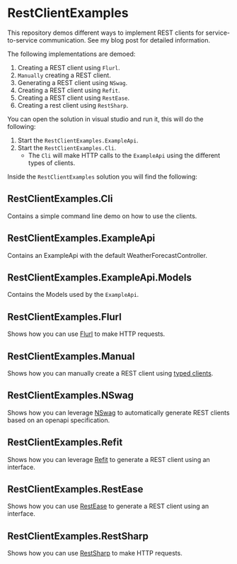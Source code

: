 # RestClientExamples

This repository demos different ways to implement REST clients for service-to-service communication.
See my blog post for detailed information.

The following implementations are demoed:
1. Creating a REST client using `Flurl`.
2. `Manually` creating a REST client.
3. Generating a REST client using `NSwag`.
4. Creating a REST client using `Refit`.
5. Creating a REST client using `RestEase`.
6. Creating a rest client using `RestSharp`.

You can open the solution in visual studio and run it, this will do the following:

1. Start the `RestClientExamples.ExampleApi`.
2. Start the `RestClientExamples.Cli`.
    - The `Cli` will make HTTP calls to the `ExampleApi` using the different types of clients.

Inside the `RestClientExamples` solution you will find the following:

## RestClientExamples.Cli

Contains a simple command line demo on how to use the clients.

## RestClientExamples.ExampleApi

Contains an ExampleApi with the default WeatherForecastController.

## RestClientExamples.ExampleApi.Models

Contains the Models used by the `ExampleApi`.

## RestClientExamples.Flurl

Shows how you can use [Flurl](https://github.com/tmenier/Flurl) to make HTTP requests.

## RestClientExamples.Manual

Shows how you can manually create a REST client using [typed clients](https://learn.microsoft.com/en-us/dotnet/architecture/microservices/implement-resilient-applications/use-httpclientfactory-to-implement-resilient-http-requests#how-to-use-typed-clients-with-ihttpclientfactory).

## RestClientExamples.NSwag

Shows how you can leverage [NSwag](https://github.com/RicoSuter/NSwag) to automatically generate REST clients based on an openapi specification.

## RestClientExamples.Refit

Shows how you can leverage [Refit](https://github.com/reactiveui/refit) to generate a REST client using an interface.

## RestClientExamples.RestEase

Shows how you can use [RestEase](https://github.com/canton7/RestEase) to generate a REST client using an interface.

## RestClientExamples.RestSharp

Shows how you can use [RestSharp](https://github.com/restsharp/RestSharp) to make HTTP requests.
